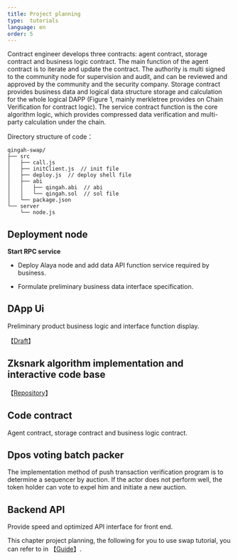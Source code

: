 ```yaml
---
title: Project planning
type:  tutorials
language: en
order: 5
---
```


Contract engineer develops three contracts: agent contract, storage contract and business logic contract. The main function of the agent contract is to iterate and update the contract. The authority is multi signed to the community node for supervision and audit, and can be reviewed and approved by the community and the security company. Storage contract provides business data and logical data structure storage and calculation for the whole logical DAPP (Figure 1, mainly merkletree provides on Chain Verification for contract logic). The service contract function is the core algorithm logic, which provides compressed data verification and multi-party calculation under the chain.


Directory structure of code：

```
qingah-swap/
├── src
│   ├── call.js  
│   ├── initClient.js  // init file
│   ├── deploy.js  // deploy shell file
│   ├── abi
│   │   ├── qingah.abi  // abi
│   │   └── qingah.sol  // sol file
│   └── package.json
└── server
    └── node.js
```

## Deployment node

**Start RPC service**

- Deploy Alaya node and add data API function service required by business.

- Formulate preliminary business data interface specification.

## DApp Ui

Preliminary product business logic and interface function display.

【[Draft](../ui/introduction.html#UI-设计)】

## Zksnark algorithm implementation and interactive code base

【[Repository](http://github.com/qingah/zkDpos)】

## Code contract

Agent contract, storage contract and business logic contract.

## Dpos voting batch packer

The implementation method of push transaction verification program is to determine a sequencer by auction. If the actor does not perform well, the token holder can vote to expel him and initiate a new auction.

## Backend API

Provide speed and optimized API interface for front end.

This chapter project planning, the following for you to use swap tutorial, you can refer to in 【[Guide](./tutorials-instructions.html)】.


